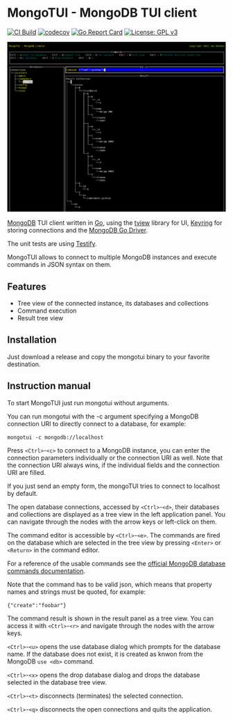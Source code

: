 # MongoTUI - MongoDB TUI client

[![CI Build](https://github.com/renkman/mongotui/actions/workflows/ci-build.yml/badge.svg)](https://github.com/renkman/mongotui/actions/workflows/ci-build.yml)
[![codecov](https://codecov.io/github/renkman/mongotui/branch/main/graph/badge.svg?token=F2T23AI4ZT)](https://codecov.io/github/renkman/mongotui)
[![Go Report Card](https://goreportcard.com/badge/github.com/renkman/mongotui)](https://goreportcard.com/report/github.com/renkman/mongotui)
[![License: GPL v3](https://img.shields.io/badge/License-GPL%20v3-blue.svg)](https://github.com/lachsfilet/Renkbench/blob/master/LICENSE)

![Screenshot](mongotui.png)

[MongoDB](https://www.mongodb.com/ "MongoDB") TUI client written in [Go](https://golang.org/ "Go"), using the [tview](https://github.com/rivo/tview/ "tview") library for UI, [Keyring](https://github.com/99designs/keyring) for storing connections and the [MongoDB Go Driver](https://github.com/mongodb/mongo-go-driver/ "MongoDB Go Driver").

The unit tests are using [Testify](https://github.com/stretchr/testify "Testify").

MongoTUI allows to connect to multiple MongoDB instances and execute commands in JSON syntax on them.

## Features

- Tree view of the connected instance, its databases and collections
- Command execution
- Result tree view

## Installation

Just download a release and copy the mongotui binary to your favorite destination.

## Instruction manual

To start MongoTUI just run mongotui without arguments.

You can run mongotui with the -c argument specifying a MongoDB connection URI to directly connect to a database, for example:

```
mongotui -c mongodb://localhost
```

Press `<Ctrl>`-`<c>` to connect to a MongoDB instance, you can enter the connection parameters individually or the connection URI as well. Note that the connection URI always wins, if the individual fields and the connection URI are filled.

If you just send an empty form, the mongoTUI tries to connect to localhost by default.

The open database connections, accessed by `<Ctrl>`-`<d>`, their databases and collections are displayed as a tree view in the left application panel. You can navigate through the nodes with the arrow keys or left-click on them.

The command editor is accessible by `<Ctrl>`-`<e>`. The commands are fired on the database which are selected in the tree view by pressing `<Enter>` or `<Return>` in the command editor.

For a reference of the usable commands see the [official MongoDB database commands documentation](https://docs.mongodb.com/manual/reference/command/).

Note that the command has to be valid json, which means that property names and strings must be quoted, for example:

```
{"create":"foobar"}
```

The command result is shown in the result panel as a tree view. You can access it with `<Ctrl>`-`<r>` and navigate through the nodes with the arrow keys.

`<Ctrl>`-`<u>` opens the use database dialog which prompts for the database name. If the database does not exist, it is created as knwon from the MongoDB `use <db>` command.

`<Ctrl>`-`<x>` opens the drop database dialog and drops the database selected in the database tree view.

`<Ctrl>`-`<t>` disconnects (terminates) the selected connection.

`<Ctrl>`-`<q>` disconnects the open connections and quits the application.
